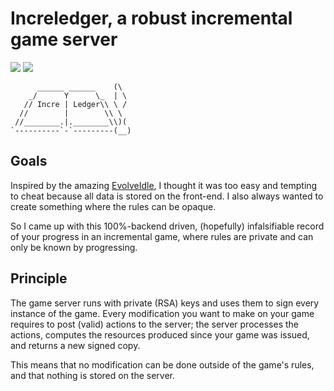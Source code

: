 # Increledger, a robust incremental game server

![](https://github.com/Saucistophe/increledger/actions/workflows/maven.yml/badge.svg)
![](https://byob.yarr.is/Saucistophe/increledger/Coverage)

```
      ______ ______    (\
    _/      Y      \_  | \
   // Incre | Ledger\\ \ /
  //        |        \\ \ 
 //________.|.________\\)(
`----------`-`---------(__)
```

## Goals

Inspired by the amazing [EvolveIdle](https://github.com/pmotschmann/Evolve), I thought it was too easy and tempting to cheat because all data is stored on the front-end.
I also always wanted to create something where the rules can be opaque.

So I came up with this 100%-backend driven, (hopefully) infalsifiable record of your progress in an incremental game, where rules are private and can only be known by progressing.

## Principle

The game server runs with private (RSA) keys and uses them to sign every instance of the game. Every modification you want to make on your game requires to post (valid) actions to the server; the server processes the actions, computes the resources produced since your game was issued, and returns a new signed copy.

This means that no modification can be done outside of the game's rules, and that nothing is stored on the server.